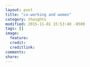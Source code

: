 ```yaml
---
layout: post
title: "co-working and women"
category: thoughts
modified: 2015-11-01 15:53:40 -0500
tags: []
image:
  feature: 
  credit: 
  creditlink: 
comments: 
share: 
---
```

